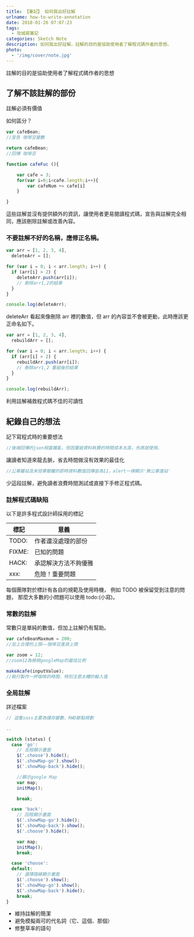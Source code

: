 ```yaml
---
title: 【筆記】 如何寫出好註解
urlname: how-to-write-annotation
date: 2018-01-26 07:07:23
tags:
  - 攻城屍筆記
categories: Sketch Note
description: 如何寫出好註解，註解的目的是協助使用者了解程式碼作者的思想。
photo:
  - '/img/cover/note.jpg'
---
```


註解的目的是協助使用者了解程式碼作者的思想

<!-- more -->

## 了解不該註解的部份

註解必須有價值

如何區分？

```js
var cafeBean;
//宣告 咖啡豆變數

return cafeBean;
//回傳 咖啡豆
```

```js
function cafeFuc (){

    var cafe = 3;
    for(var i=0;i<cafe.length;i++){
        var cafeNum += cafe[i]
    }

}
```

這些註解並沒有提供額外的資訊，讓使用者更易閱讀程式碼，宣告與註解完全相同，應該刪除註解或改善內容。

### 不要註解不好的名稱，應修正名稱。

```js
var arr = [1, 2, 3, 4],
  deleteArr = [];

for (var i = 0; i < arr.length; i++) {
  if (arr[i] > 2) {
    deleteArr.push(arr[i]);
    // 刪除arr1,2的結果
  }
}

console.log(deleteArr);
```

deleteArr 看起來像刪除 arr 裡的數值，但 arr 的內容並不會被更動，此時應該更正命名如下。

```js
var arr = [1, 2, 3, 4],
  rebuildArr = [];

for (var i = 0; i < arr.length; i++) {
  if (arr[i] > 2) {
    rebuildArr.push(arr[i]);
    // 刪除arr1,2 重組後的結果
  }
}

console.log(rebuildArr);
```

利用註解補救程式碼不佳的可讀性

## 紀錄自己的想法

記下寫程式時的重要想法

```js
//後端回傳的json相當雜亂，但因重組資料耗費的時間成本太高，先將就使用。
```

讓讀者知道來龍去脈，省去時間做沒有效果的最佳化

```js
//公車離站及末班車駛離的即時資料數值回傳皆為11，alert一律顯示'無公車進站'
```

少這段註解，避免讀者浪費時間測試或直接下手修正程式碼。

### 註解程式碼缺陷

以下是許多程式設計師採用的標記

| 標記   | 意義                 |
| ------ | -------------------- |
| TODO:  | 作者還沒處理的部份   |
| FIXME: | 已知的問題           |
| HACK:  | 承認解決方法不夠優雅 |
| xxx:   | 危險！重要問題       |

每個團隊對於標計有各自的規範及使用時機，
例如 TODO 被保留受到注意的問題，
那麼大多數的小問題可以使用 todo:(小寫)。

### 常數的註解

常數只是單純的數值，但加上註解仍有幫助。

```js
var cafeBeanMaxmum = 200;
//加上合理的上限——咖啡豆進貨上限
```

```js
var zoom = 12;
//zoom12為檢視googleMap的最佳比例
```

```js
makeAcafe(inputValue);
//執行製作一杯咖啡的時間，特別注意太糟的輸入值
```

### 全局註解

詳述檔案

```js
// 這隻sass主要為儲存變數、RWD斷點規劃

..

```

```js
switch (status) {
  case 'go':
    // 去程顯示畫面
    $('.choose').hide();
    $('.showMap-go').show();
    $('.showMap-back').hide();

    //顯示google Map
    var map;
    initMap();

    break;

  case 'back':
    // 回程顯示畫面
    $('.showMap-go').hide();
    $('.showMap-back').show();
    $('.choose').hide();

    var map;
    initMap();
    break;

  case 'choose':
  default:
    // 選擇路線顯示畫面
    $('.choose').show();
    $('.showMap-go').show();
    $('.showMap-back').hide();
    break;
}
```

- 維持註解的簡潔
- 避免模擬兩可的代名詞（它、這個、那個）
- 修整草率的語句
